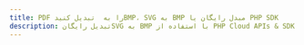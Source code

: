 ---title: PDF را به  تبدیل کنیدBMP، SVG به BMP مبدل رایگان یا PHP SDKdescription: تبدیل رایگانSVG به BMP با استفاده از PHP Cloud APIs & SDK همچنین اسناد PDF را در Cloud ایجاد، ویرایش و رندر کنید.---